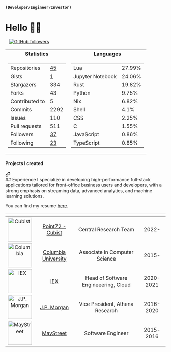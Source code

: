 **`(Developer/Engineer/Investor)`** 
# Hello 👋🏽
<a href="https://asmaa.dev/" rel="nofollow"><img src="https://camo.githubusercontent.com/9c8db1057dfe26478218a77c14920271455333f872f9283a10741d929f2a431c/68747470733a2f2f696d672e736869656c64732e696f2f62616467652f576562736974652d726564" alt="" data-canonical-src="https://img.shields.io/badge/Website-red" style="max-width: 100%;"></a>
<a href="https://www.cs.columbia.edu/~paine/" rel="nofollow"><img src="https://camo.githubusercontent.com/44c700e857be469eed1ab92acec5851fc825779a0dd19ad07902b4d666e9e63b/68747470733a2f2f696d672e736869656c64732e696f2f62616467652f5465616368696e672d677265656e" alt="" data-canonical-src="https://img.shields.io/badge/Teaching-green" style="max-width: 100%;"></a>
<a href="https://www.linkedin.com/in/asmaa-a-17021713b/" rel="nofollow"><img src="https://camo.githubusercontent.com/dd2878e0e84abc79161f4658dff533060ad65a954fdc43b72445f9f7825d14e2/68747470733a2f2f696d672e736869656c64732e696f2f62616467652f4c696e6b6564496e2d626c7565" alt="" data-canonical-src="https://img.shields.io/badge/LinkedIn-blue" style="max-width: 100%;"></a>
<a href="https://github.com/blkpvnthr"><img src="https://camo.githubusercontent.com/21bcd20db459d3e60563eec008e6afee723ce4fb82adc6ae172f3b35ad71d255/68747470733a2f2f696d672e736869656c64732e696f2f6769746875622f666f6c6c6f776572732f74696d6b7061696e653f6c6162656c3d466f6c6c6f77267374796c653d736f6369616c" alt="GitHub followers" data-canonical-src="https://img.shields.io/github/followers/blkpvnthr?label=Follow&amp;style=social" style="max-width: 100%;"></a>
<markdown-accessiblity-table data-catalyst="">
<table>
  <tbody>
   <tr align="center">
    <td><b>Statistics</b></td>
    <td><b>Languages</b></td>
  </tr>
  <tr valign="top">
    <td><table>
      <tbody><tr>
        <td>Repositories</td>
        <td><a href="https://github.com/blkpvnthr?tab=repositories">
          45
        </a></td>
      </tr>
      <tr>
        <td>Gists</td>
        <td><a href="https://gist.github.com/blkpvnthr">
          1
        </a></td>
      </tr>
      <tr>
        <td>Stargazers</td>
        <td>334</td>
      </tr>
      <tr>
        <td>Forks</td>
        <td>43</td>
      </tr>
      <tr>
        <td>Contributed to</td>
        <td>5</td>
      </tr>
      <tr>
        <td>Commits</td>
        <td>2292</td>
      </tr>
      <tr>
        <td>Issues</td>
        <td>110</td>
      </tr>
      <tr>
        <td>Pull requests</td>
        <td>511</td>
      </tr>
      <tr>
        <td>Followers</td>
        <td><a href="https://github.com/blkpvnthr?tab=followers">
          37
        </a></td>
      </tr>
      <tr>
        <td>Following</td>
        <td><a href="https://github.com/blkpvnthr?tab=following">
          23
        </a></td>
      </tr>
    </tbody></table></td>
    <td><table><tbody><tr><td>Lua</td><td>27.99%</td></tr><tr><td>Jupyter Notebook</td><td>24.06%</td></tr><tr><td>Rust</td><td>19.82%</td></tr><tr><td>Python</td><td>9.75%</td></tr><tr><td>Nix</td><td>6.82%</td></tr><tr><td>Shell</td><td>4.1%</td></tr><tr><td>CSS</td><td>2.25%</td></tr><tr><td>C</td><td>1.55%</td></tr><tr><td>JavaScript</td><td>0.86%</td></tr><tr><td>TypeScript</td><td>0.85%</td></tr></tbody></table></td>
  </tr>
</tbody>
</table>
</markdown-accessiblity-table>

<div class="markdown-heading" dir="auto"><h4 class="heading-element" dir="auto">Projects I created</h4><a id="user-content-projects-i-created" class="anchor" aria-label="Permalink: Projects I created" href="#projects-i-created"><svg class="octicon octicon-link" viewBox="0 0 16 16" version="1.1" width="16" height="16" aria-hidden="true"><path d="m7.775 3.275 1.25-1.25a3.5 3.5 0 1 1 4.95 4.95l-2.5 2.5a3.5 3.5 0 0 1-4.95 0 .751.751 0 0 1 .018-1.042.751.751 0 0 1 1.042-.018 1.998 1.998 0 0 0 2.83 0l2.5-2.5a2.002 2.002 0 0 0-2.83-2.83l-1.25 1.25a.751.751 0 0 1-1.042-.018.751.751 0 0 1-.018-1.042Zm-4.69 9.64a1.998 1.998 0 0 0 2.83 0l1.25-1.25a.751.751 0 0 1 1.042.018.751.751 0 0 1 .018 1.042l-1.25 1.25a3.5 3.5 0 1 1-4.95-4.95l2.5-2.5a3.5 3.5 0 0 1 4.95 0 .751.751 0 0 1-.018 1.042.751.751 0 0 1-1.042.018 1.998 1.998 0 0 0-2.83 0l-2.5 2.5a1.998 1.998 0 0 0 0 2.83Z"></path></svg></a></div>
## Experience
I specialize in developing high-performance full-stack applications tailored for front-office business users and developers, with a strong emphasis on streaming data, advanced analytics, and machine learning solutions.

You can find my resume <a href="https://tim.paine.nyc/rsc/TPCV.pdf" rel="nofollow">here</a>.</p>

<markdown-accessiblity-table data-catalyst=""><table>
<thead>
<tr>
<th align="center"></th>
<th align="center"></th>
<th align="center"></th>
<th align="center"></th>
</tr>
</thead>
<tbody>
<tr>
<td align="center"><a target="_blank" rel="noopener noreferrer" href="/blkpvnthr/blkpvnthr/blob/main/static/img/cubist.png"><img width="75" src="/blkpvnthr/blkpvnthr/raw/main/static/img/cubist.png" alt="Cubist" style="max-width: 100%;"></a></td>
<td align="center"><a href="https://www.point72.com/cubist/" rel="nofollow">Point72 - Cubist</a></td>
<td align="center">Central Research Team</td>
<td align="center">2022-</td>
</tr>
<tr>
<td align="center"><a target="_blank" rel="noopener noreferrer" href="/blkpvnthr/blkpvnthr/blob/main/static/img/columbia.png"><img width="75" src="/blkpvnthr/blkpvnthr/raw/main/static/img/columbia.png" alt="Columbia" style="max-width: 100%;"></a></td>
<td align="center"><a href="https://www.columbia.edu/" rel="nofollow">Columbia University</a></td>
<td align="center">Associate in Computer Science</td>
<td align="center">2015-</td>
</tr>
<tr>
<td align="center"><a target="_blank" rel="noopener noreferrer" href="/blkpvnthr/blkpvnthr/blob/main/static/img/iex.png"><img width="75" src="/blkpvnthr/blkpvnthr/raw/main/static/img/iex.png" alt="IEX" style="max-width: 100%;"></a></td>
<td align="center"><a href="https://iextrading.com" rel="nofollow">IEX</a></td>
<td align="center">Head of Software Engineeering, Cloud</td>
<td align="center">2020-2021</td>
</tr>
<tr>
<td align="center"><a target="_blank" rel="noopener noreferrer" href="/blkpvnthr/blkpvnthr/blob/main/static/img/jpmorgan.png"><img width="75" src="/blkpvnthr/blkpvnthr/raw/main/static/img/jpmorgan.png" alt="J.P. Morgan" style="max-width: 100%;"></a></td>
<td align="center"><a href="https://www.jpmorgan.com/global" rel="nofollow">J.P. Morgan</a></td>
<td align="center">Vice President, Athena Research</td>
<td align="center">2016-2020</td>
</tr>
<tr>
<td align="center"><a target="_blank" rel="noopener noreferrer" href="/blkpvnthr/blkpvnthr/blob/main/static/img/maystreet.png"><img width="75" src="/blkpvnthr/blkpvnthr/raw/main/static/img/maystreet.png" alt="MayStreet" style="max-width: 100%;"></a></td>
<td align="center"><a href="https://maystreet.com" rel="nofollow">MayStreet</a></td>
<td align="center">Software Engineer</td>
<td align="center">2015-2016</td>
</tr>
</tbody>
</table></markdown-accessiblity-table>
